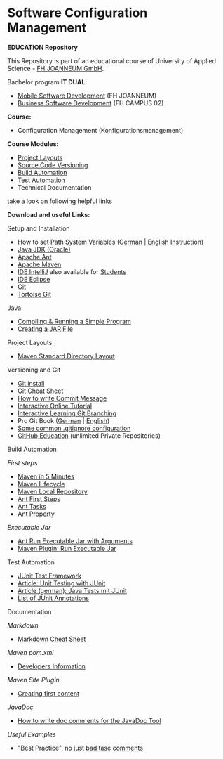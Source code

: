 # Software Configuration Management #

**EDUCATION Repository**

This Repository is part of an educational course of University of Applied Science - [FH JOANNEUM GmbH](https://www.fh-joanneum.at/iit).

Bachelor program **IT DUAL**:

- [Mobile Software Development](https://www.fh-joanneum.at/msd) (FH JOANNEUM)
- [Business Software Development](http://www.campus02.at) (FH CAMPUS 02)

**Course:**

- Configuration Management (Konfigurationsmanagement)


**Course Modules:**

- [Project Layouts](project-layouts)
- [Source Code Versioning](versioning)
- [Build Automation](build-automation)
- [Test Automation](test-automation)
- Technical Documentation

take a look on following helpful links 


**Download and useful Links:**


Setup and Installation

- How to set Path System Variables ([German](https://www.java.com/de/download/help/path.xml "Wie richte ich eine PATH-Systemvariable ein oder ändere diese? ") | [English](https://www.java.com/en/download/help/path.xml "How do I set or change the PATH system variable? ") Instruction)
- [Java JDK (Oracle)](https://www.oracle.com/technetwork/java/javase/downloads/index.html "Java JDK (Oracle)")
- [Apache Ant](https://ant.apache.org/bindownload.cgi "Apache Ant")
- [Apache Maven](https://maven.apache.org/download.cgi "Apache Maven")
- [IDE IntelliJ](https://www.jetbrains.com/idea/download/ "IDE IntelliJ") also available for [Students](https://www.jetbrains.com/student/ "Student licence")
- [IDE Eclipse](https://www.eclipse.org/downloads/ "IDE Eclipse")
- [Git](https://git-scm.com/downloads "Git")
- [Tortoise Git](https://tortoisegit.org/download/ "Tortoise Git - Windows Shell Interface to Git")

Java

- [Compiling & Running a Simple Program](https://www.oracle.com/technetwork/java/compile-136656.html)
- [Creating a JAR File](https://docs.oracle.com/javase/tutorial/deployment/jar/build.html "Creating a JAR file")

Project Layouts

- [Maven Standard Directory Layout](https://maven.apache.org/guides/introduction/introduction-to-the-standard-directory-layout.html "Introduction to the Standard Directory Layout")

Versioning and Git

- [Git install](https://de.atlassian.com/git/tutorials/install-git "Git install for common OS") 
- [Git Cheat Sheet](https://github.github.com/training-kit/downloads/de/github-git-cheat-sheet/ "Git Cheat Sheet")
- [How to write Commit Message](https://chris.beams.io/posts/git-commit/#seven-rules "The seven Rules for commit messages")
- [Interactive Online Tutorial](https://try.github.io/levels/1/challenges/1 "Interactive Online Tutorial")
- [Interactive Learning Git Branching](https://learngitbranching.js.org/ "Interactive Learning Git Branching")
- Pro Git Book ([German](https://git-scm.com/book/de/v2/ "Pro Git Book") | [English](https://git-scm.com/book/en/v2 "Pro Git Book"))
- [Some common .gitignore configuration](https://gist.github.com/octocat/9257657 "Common .gitignore configuration")
- [GitHub Education](https://education.github.com/students "GitHub Education") (unlimited Private Repositories)

Build Automation

*First steps*

- [Maven in 5 Minutes](https://maven.apache.org/guides/getting-started/maven-in-five-minutes.html "Maven in 5 Minutes")
- [Maven Lifecycle](https://maven.apache.org/guides/introduction/introduction-to-the-lifecycle.html "Introduction to Maven Lifecycle")
- [Maven Local Repository](https://www.baeldung.com/maven-local-repository "Where is the Maven Local Repository?") 
- [Ant First Steps](http://ant.apache.org/manual/tutorial-HelloWorldWithAnt.html "Hello World with Ant")
- [Ant Tasks](https://ant.apache.org/manual/tasksoverview.html "Common Ant Tasks")
- [Ant Property](https://ant.apache.org/manual/Tasks/property.html "Ant Property")

*Executable Jar*

- [Ant Run Executable Jar with Arguments](https://stackoverflow.com/questions/3730880/use-ant-for-running-program-with-command-line-arguments/3731246 "Use Ant for running program with command line arguments")
- [Maven Plugin: Run Executable Jar](https://stackoverflow.com/questions/1089285/maven-run-project "run maven project")

Test Automation

- [JUnit Test Framework](https://junit.org/ "JUnit Test Framework")
- [Article: Unit Testing with JUnit](http://www.vogella.com/articles/JUnit/article.html "Vogella Tutorial - Good to read")
- [Article (german): Java Tests mit JUnit](http://www.tutego.de/blog/javainsel/2010/04/junit-4-tutorial-java-tests-mit-junit/ "German Article to Java Tests with JUnit, extended Article, good structured") 
- [List of JUnit Annotations](http://www.java2novice.com/junit-examples/junit-annotations/)


Documentation

*Markdown*

- [Markdown Cheat Sheet](https://www.markdownguide.org/cheat-sheet "Markdown Cheat Sheet")

*Maven pom.xml*

- [Developers Information](https://maven.apache.org/pom.html#Developers "Developers Example")

*Maven Site Plugin*

- [Creating first content](https://maven.apache.org/plugins/maven-site-plugin/examples/creating-content.html "Creating Content Example")


*JavaDoc*

- [How to write doc comments for the JavaDoc Tool](https://www.oracle.com/technetwork/java/javase/documentation/index-137868.html "Good Article to get in contact with first advice to write JavaDoc")

*Useful Examples*

- "Best Practice", no just [bad tase comments](https://loudprogrammer.net/best-comments-in-source-code-i-ever-encountered/)